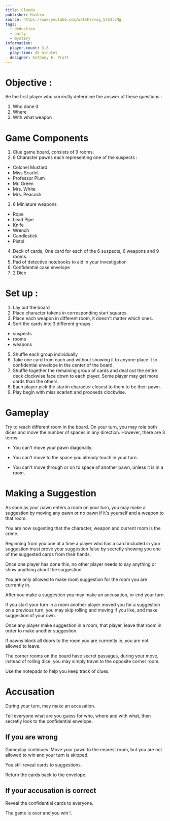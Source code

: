 ```yaml
---
title: Cluedo
publisher: Hasbro
source: https://www.youtube.com/watch?v=sg_57S4l5Ng
tags:
  - deduction
  - party
  - mystery
information:
  player-count: 3-6
  play-time: 45 minutes
  designer: Anthony E. Pratt
---
```


# Objective :

Be the first player who correctly determine the answer of these questions :

1. Who done it
2. Where
3. With what weapon

# Game Components

1. Clue game board, consists of 9 rooms.
2. 6 Character pawns each representing one of the suspects :

  - Colonel Mustard
  - Miss Scarlet
  - Professor Plum
  - Mr. Green
  - Mrs. White
  - Mrs. Peacock

3. 6 Miniature weapons

  - Rope
  - Lead Pipe
  - Knife
  - Wrench
  - Candlestick
  - Pistol

4. Deck of cards, One card for each of the 6 suspects, 6 weapons and 9 rooms.
5. Pad of detective notebooks to aid in your investigation
6. Confidential case envelope
7. 2 Dice

# Set up :

1. Lay out the board
2. Place character tokens in corresponding start squares.
3. Place each weapon in different room, it doesn't matter which ones.
4. Sort the cards into 3 different groups :

  - suspects
  - rooms
  - weapons

5. Shuffle each group individually
6. Take one card from each and without showing it to anyone place it to confidential envelope in the center of the board.
7. Shuffle together the remaining group of cards and deal out the entire deck clockwise face down to each player. Some player may get more cards than the others.
8. Each player pick the startin character closest to them to be their pawn.
9. Play begin with miss scarlett and proceeds clockwise.

# Gameplay

Try to reach different room in the board.
On your turn, you may role both dices and move the number of spaces in any direction. However, there are 3 terms:

- You can't move your pawn diagonally.

- You can't move to the space you already touch in your turn.

- You can't move through or on to space of another pawn, unless it is in a room.

# Making a Suggestion

As soon as your pawn enters a room on your turn, you may make a suggestion by moving any pawn or no pawn if it's yourself and a weapon to that room.

You are now sugesting that the character, weapon and current room is the crime.

Beginning from you one at a time a player who has a card included in your suggestion must prove your suggestion false by secretly showing you one of the suggested cards from their hands.

Once one player has done this, no other player needs to say anything or show anything about the suggestion.

You are only allowed to make room suggestion for the room you are currently in.

After you make a suggestion you may make an accusation, or end your turn.

If you start your turn in a room another player moved you for a suggestion on a previous turn, you may skip rolling and moving if you like, and make suggestion of your own.

Once any player make suggestion in a room, that player, leave that room in order to make another suggestion.

If pawns block all doors to the room you are currently in, you are not allowed to leave.

The corner rooms on the board have secret passages, during your move, instead of rolling dice, you may simply travel to the opposite corner room.

Use the notepads to help you keep track of clues.

# Accusation

During your turn, may make an accusation.

Tell everyone what are you guess for who, where and with what, then secretly look to the confidential envelope.

## If you are wrong

Gameplay continues. Move your pawn to the nearest room, but you are not allowed to win and your turn is skipped.

You still reveal cards to suggestions.

Return the cards back to the envelope.

## If your accusation is correct

Reveal the confidential cards to everyone.

The game is over and you win !.
